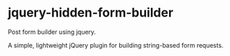 # jquery-hidden-form-builder
Post form builder using jquery.

A simple, lightweight jQuery plugin for building string-based form requests.
